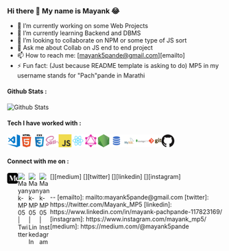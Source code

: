 ### Hi there 👋 My name is Mayank 😂

- 🔭 I’m currently working on some Web Projects
- 🌱 I’m currently learning Backend and DBMS
- 👯 I’m looking to collaborate on NPM or some type of JS sort
- 💬 Ask me about Collab on JS end to end project
- 📫 How to reach me: [mayank5pande@gmail.com][emailto]
- ⚡ Fun fact: (Just because README template is asking to do) MP5 in my username stands for "Pach"pande in Marathi

#### Github Stats :

<img align="center" alt="Github Stats" src="https://github-readme-stats.vercel.app/api?username=Mayank-MP05&show_icons=true&hide_border=true" />
<br />

#### Tech I have worked with :

<img align="left" alt="Visual Studio Code" width="30px" src="https://raw.githubusercontent.com/github/explore/80688e429a7d4ef2fca1e82350fe8e3517d3494d/topics/visual-studio-code/visual-studio-code.png" />

<img align="left" alt="HTML5" width="30px" src="https://raw.githubusercontent.com/github/explore/80688e429a7d4ef2fca1e82350fe8e3517d3494d/topics/html/html.png" />
<img align="left" alt="CSS3" width="30px" src="https://raw.githubusercontent.com/github/explore/80688e429a7d4ef2fca1e82350fe8e3517d3494d/topics/css/css.png" />
<img align="left" alt="Sass" width="30px" src="https://raw.githubusercontent.com/github/explore/80688e429a7d4ef2fca1e82350fe8e3517d3494d/topics/sass/sass.png" />
<img align="left" alt="JavaScript" width="30px" src="https://raw.githubusercontent.com/github/explore/80688e429a7d4ef2fca1e82350fe8e3517d3494d/topics/javascript/javascript.png" />
<img align="left" alt="React" width="30px" src="https://raw.githubusercontent.com/github/explore/80688e429a7d4ef2fca1e82350fe8e3517d3494d/topics/react/react.png" />

<img align="left" alt="GraphQL" width="30px" src="https://raw.githubusercontent.com/github/explore/80688e429a7d4ef2fca1e82350fe8e3517d3494d/topics/graphql/graphql.png" />
<img align="left" alt="Node.js" width="30px" src="https://raw.githubusercontent.com/github/explore/80688e429a7d4ef2fca1e82350fe8e3517d3494d/topics/nodejs/nodejs.png" />
<img align="left" alt="SQL" width="30px" src="https://raw.githubusercontent.com/github/explore/80688e429a7d4ef2fca1e82350fe8e3517d3494d/topics/sql/sql.png" />
<img align="left" alt="MySQL" width="30px" src="https://raw.githubusercontent.com/github/explore/80688e429a7d4ef2fca1e82350fe8e3517d3494d/topics/mysql/mysql.png" />
<img align="left" alt="MongoDB" width="30px" src="https://raw.githubusercontent.com/github/explore/80688e429a7d4ef2fca1e82350fe8e3517d3494d/topics/mongodb/mongodb.png" />
<img align="left" alt="Git" width="30px" src="https://raw.githubusercontent.com/github/explore/80688e429a7d4ef2fca1e82350fe8e3517d3494d/topics/git/git.png" />
<img align="left" alt="GitHub" width="30px" src="https://raw.githubusercontent.com/github/explore/78df643247d429f6cc873026c0622819ad797942/topics/github/github.png" />

<br />
<br />

#### Connect with me on :

[<img align="left" alt="Mayank-MP05 | Instagram" width="25px" src="https://raw.githubusercontent.com/simple-icons/simple-icons/ed4a5bf635c3e9716b6cad0862b19aad877186e8/icons/medium.svg" />][medium]
[<img align="left" alt="Mayank-MP05 | Twitter" width="25px" src="https://cdn.jsdelivr.net/npm/simple-icons@v3/icons/twitter.svg" />][twitter]
[<img align="left" alt="Mayank-MP05 | LinkedIn" width="25px" src="https://cdn.jsdelivr.net/npm/simple-icons@v3/icons/linkedin.svg" />][linkedin]
[<img align="left" alt="Mayank-MP05 | Instagram" width="25px" src="https://cdn.jsdelivr.net/npm/simple-icons@v3/icons/instagram.svg" />][instagram]

<br />
--
[emailto]: mailto:mayank5pande@gmail.com
[twitter]: https://twitter.com/Mayank_MP5
[linkedin]: https://www.linkedin.com/in/mayank-pachpande-117823169/
[instagram]: https://www.instagram.com/mayank_mp5/
[medium]: https://medium.com/@mayank5pande
